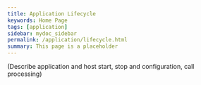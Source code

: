 ```yaml
---
title: Application Lifecycle
keywords: Home Page
tags: [application]
sidebar: mydoc_sidebar
permalink: /application/lifecycle.html
summary: This page is a placeholder  
---
```


(Describe application and host start, stop and configuration, call processing)
